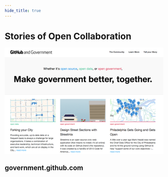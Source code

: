 ```yaml
---
hide_title: true
---
```


# Stories of **Open Collaboration**

![government.github.com](images/government-dot-github-dot-com.png)

## government.github.com
